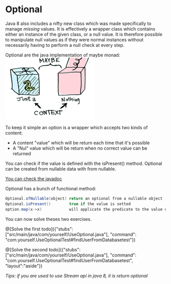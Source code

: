 # Optional
Java 8 also includes a nifty new class which was made specifically to manage *missing* values. It is effectively a wrapper class which contains either an instance of the given class, or a null value. It is therefore possible to manipulate null values as if they were normal instances without necessarily having to perform a null check at every step.

Optional are the java implementation of maybe monad:
![uml1](/markdowns/img/maybe.png "Maybe monad example")

To keep it simple an option is a wrapper which accepts two kinds of content: 
* A content "value" which will be return each time that it's possible
* A "Nul" value which will be return when no correct value can be returned

You can check if the value is defined with the isPresent() method.
Optional can be created from nullable data with from nullable.




[You can check the javadoc](https://docs.oracle.com/javase/8/docs/api/java/util/Optional.html)

Optional has a bunch of functional method:
```java
Optional.ofNullable(object)	return an optional from a nullable object
Optional.isPresent()		true if the value is setted
option.map(x->x)			will applicate the predicate to the value of the option
```

You can now solve theses two exercises.


@[Solve the first todo]({"stubs": ["src/main/java/com/yourself/UseOptional.java"], "command": "com.yourself.UseOptionalTest#findUserFromDatabasetest"})

@[Solve the second todo]({"stubs": ["src/main/java/com/yourself/UseOptional.java"], "command": "com.yourself.UseOptionalTest#findUserFromDatabasetest", "layout":"aside"})


*Tips: if you are used to use Stream api in java 8, it is return optional*